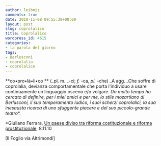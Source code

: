 ```yaml
---
author: leibniz
comments: true
date: 2010-11-08 09:55:38+00:00
layout: post
slug: coprolalico
title: Coprolalico
wordpress_id: 4615
categories:
- la parola del giorno
tags:
- Berlusconi
- coprolalia
- coprolalico
---
```


**co•pro•là•li•co
** (_pl. m. _-ci; _f._ -ca, _pl._ -che)
_A agg.
_Che soffre di coprolalia, devianza comportamentale che porta l'individuo a usare continuamente un linguaggio osceno e/o volgare. _Da molto tempo ho cercato di definire, per i miei amici e per me, lo stile mozartiano di Berlusconi, il suo temperamento ludico, i suoi scherzi coprolalici, la sua inesausta ricerca di uno sfuggente piacere e del suo piccolo-grande teatro_*.

*Giuliano Ferrara, [Un paese diviso tra riforma costituzionale e riforma prostituzionale](http://altrimondi.gazzetta.it/2010/11/un-paese-diviso-tra-riforma-co.html), 8.11.10

[Il Foglio via Altrimondi]
